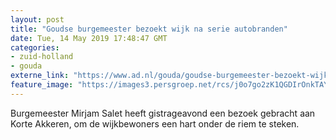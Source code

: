 ```yaml
---
layout: post
title: "Goudse burgemeester bezoekt wijk na serie autobranden"
date: Tue, 14 May 2019 17:48:47 GMT
categories: 
- zuid-holland 
- gouda 
externe_link: "https://www.ad.nl/gouda/goudse-burgemeester-bezoekt-wijk-na-serie-autobranden~ae48cd90/"
feature_image: "https://images3.persgroep.net/rcs/j0o7go2zK1QGDIrOnkTAY2qAajs/diocontent/148227834/_fitwidth/400/?appId=21791a8992982cd8da851550a453bd7f&quality=0.7"
---
```


Burgemeester Mirjam Salet heeft gistrageavond een bezoek gebracht aan Korte Akkeren, om de wijkbewoners een hart onder de riem te steken.
